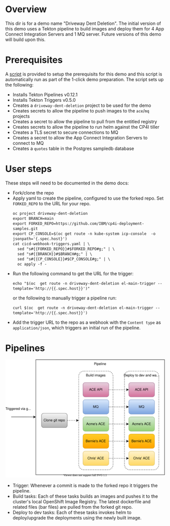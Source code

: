 # Overview
This dir is for a demo name "Driveway Dent Deletion". The initial version of this
demo uses a Tekton pipeline to build images and deploy them for 4 App Connect
Integration Servers and 1 MQ server. Future versions of this demo will build
upon this.

# Prerequisites
A [script](prereqs.sh) is provided to setup the prerequisits for this demo
and this script is automatically run as part of the 1-click demo preparation.
The script sets up the following:
- Installs Tekton Pipelines v0.12.1
- Installs Tekton Triggers v0.5.0
- Creates a `driveway-dent-deletion` project to be used for the demo
- Creates secrets to allow the pipeline to push images to the `ace`/`mq` projects
- Creates a secret to allow the pipeline to pull from the entitled registry
- Creates secrets to allow the pipeline to run helm against the CP4I tiller
- Creates a TLS secret to secure connections to MQ
- Creates a secret to allow the App Connect Integration Servers to connect to MQ
- Creates a `quotes` table in the Postgres sampledb database

# User steps
These steps will need to be documented in the demo docs:
- Fork/clone the repo
- Apply yaml to create the pipeline, configured to use the forked repo. Set
`FORKED_REPO` to the URL for your repo.
  ```
  oc project driveway-dent-deletion
  export BRANCH=main
  export FORKED_REPO=https://github.com/IBM/cp4i-deployment-samples.git
  export CP_CONSOLE=$(oc get route -n kube-system icp-console  -o jsonpath='{.spec.host}')
  cat cicd-webhook-triggers.yaml | \
    sed "s#{{FORKED_REPO}}#$FORKED_REPO#g;" | \
    sed "s#{{BRANCH}}#$BRANCH#g;" | \
    sed "s#{{CP_CONSOLE}}#$CP_CONSOLE#g;" | \
    oc apply -f -
  ```
- Run the following command to get the URL for the trigger:
  ```
  echo "$(oc  get route -n driveway-dent-deletion el-main-trigger --template='http://{{.spec.host}}')"
  ```
  or the following to manually trigger a pipeline run:
  ```
  curl $(oc  get route -n driveway-dent-deletion el-main-trigger --template='http://{{.spec.host}}')
  ```
- Add the trigger URL to the repo as a webhook with the `Content type` as `application/json`, which triggers an initial run of the pipeline.

# Pipelines
![Overview of aaS](../media/dev-pipeline.svg)
- Trigger: Whenever a commit is made to the forked repo it triggers the
  pipeline.
- Build tasks: Each of these tasks builds an images and pushes it to the cluster's local OpenShift Image Registry. The latest dockerfile and related files (bar files) are pulled from the forked git repo.
- Deploy to dev tasks: Each of these tasks invokes helm to deploy/upgrade the deployments using the newly built image.
